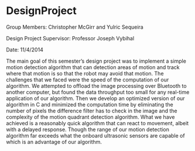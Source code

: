 # DesignProject

Group Members:
Christopher McGirr and
Yulric Sequeira

Design Project Supervisor: Professor Joseph Vybihal

Date: 11/4/2014

The main goal of this semester’s design project was to implement a simple motion detection algorithm that can detection areas of motion and track where that motion is so that the robot may avoid that motion. The challenges that we faced were the speed of the computation of our algorithm.
We attempted to offload the image processing over Bluetooth to another computer, but found the data throughput too small for any real-time application of our algorithm. Then we develop an optimized version of our algorithm in C and minimized the computation time by eliminating the number of pixels the difference filter has to check in the image and the complexity of the motion quadrant detection algorithm.
What we have achieved is a reasonably quick algorithm that can react to movement, albeit with a delayed response. Though the range of our motion detection algorithm far exceeds what the onboard ultrasonic sensors are capable of which is an advantage of our algorithm.
